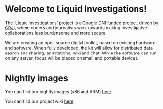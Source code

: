 # Welcome to Liquid Investigations!

The ‘Liquid investigations’ project is a Google DNI funded project, driven by [CRJI](http://crji.theblacksea.eu/), where coders and journalists work towards making investigative collaborations less burdensome and more secure.

We are creating an open source digital toolkit, based on existing hardware and software. When fully developed, the kit will allow for distributed data search and sharing, annotations, wiki and chat. While the software can run on any server, focus will be placed on small and portable devices.

# Nightly images

You can find our nightly images (x86 and ARM) [here](https://liquidinvestigations.org/images/nightly/).  

You can find our project wiki [here](https://github.com/liquidinvestigations/liquidinvestigations/wiki).
